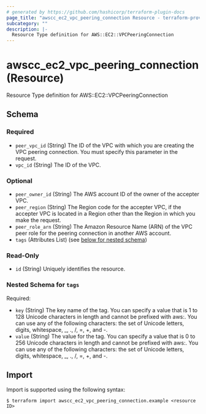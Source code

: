 ```yaml
---
# generated by https://github.com/hashicorp/terraform-plugin-docs
page_title: "awscc_ec2_vpc_peering_connection Resource - terraform-provider-awscc"
subcategory: ""
description: |-
  Resource Type definition for AWS::EC2::VPCPeeringConnection
---
```


# awscc_ec2_vpc_peering_connection (Resource)

Resource Type definition for AWS::EC2::VPCPeeringConnection



<!-- schema generated by tfplugindocs -->
## Schema

### Required

- `peer_vpc_id` (String) The ID of the VPC with which you are creating the VPC peering connection. You must specify this parameter in the request.
- `vpc_id` (String) The ID of the VPC.

### Optional

- `peer_owner_id` (String) The AWS account ID of the owner of the accepter VPC.
- `peer_region` (String) The Region code for the accepter VPC, if the accepter VPC is located in a Region other than the Region in which you make the request.
- `peer_role_arn` (String) The Amazon Resource Name (ARN) of the VPC peer role for the peering connection in another AWS account.
- `tags` (Attributes List) (see [below for nested schema](#nestedatt--tags))

### Read-Only

- `id` (String) Uniquely identifies the resource.

<a id="nestedatt--tags"></a>
### Nested Schema for `tags`

Required:

- `key` (String) The key name of the tag. You can specify a value that is 1 to 128 Unicode characters in length and cannot be prefixed with aws:. You can use any of the following characters: the set of Unicode letters, digits, whitespace, _, ., /, =, +, and -.
- `value` (String) The value for the tag. You can specify a value that is 0 to 256 Unicode characters in length and cannot be prefixed with aws:. You can use any of the following characters: the set of Unicode letters, digits, whitespace, _, ., /, =, +, and -.

## Import

Import is supported using the following syntax:

```shell
$ terraform import awscc_ec2_vpc_peering_connection.example <resource ID>
```
